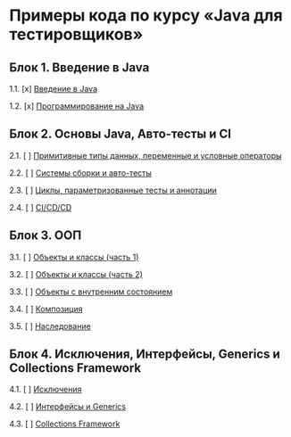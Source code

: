 # Примеры кода по курсу «Java для тестировщиков»

## Блок 1. Введение в Java

1.1. [x] [Введение в Java](intro)

1.2. [x] [Программирование на Java](programming)

## Блок 2. Основы Java, Авто-тесты и CI

2.1. [ ] [Примитивные типы данных, переменные и условные операторы](data)

2.2. [ ] [Системы сборки и авто-тесты](maven-junit)

2.3. [ ] [Циклы, параметризованные тесты и аннотации](params)

2.4. [ ] [CI/CD/CD](continuous)

## Блок 3. ООП

3.1. [ ] [Объекты и классы (часть 1)](oop1)

3.2. [ ] [Объекты и классы (часть 2)](oop2)

3.3. [ ] [Объекты с внутренним состоянием](state)

3.4. [ ] [Композиция](composition)

3.5. [ ] [Наследование](inheritance)

## Блок 4. Исключения, Интерфейсы, Generics и Collections Framework

4.1. [ ] [Исключения](exceptions)

4.2. [ ] [Интерфейсы и Generics](interfaces)

4.3. [ ] [Collections Framework](collections)
